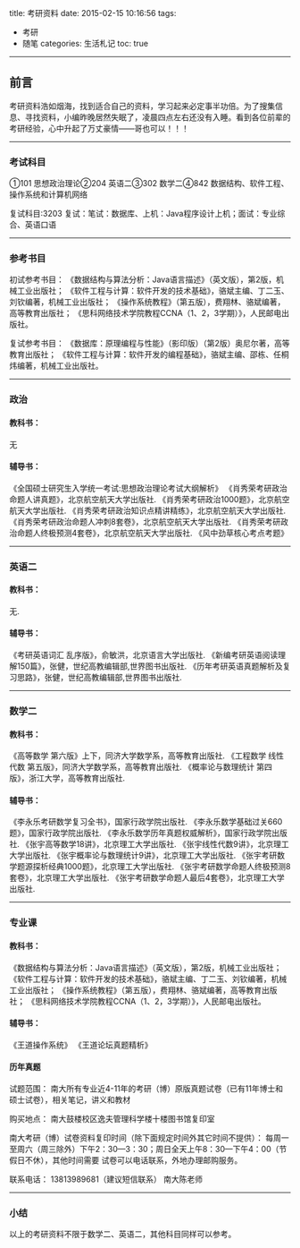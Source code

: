 title: 考研资料
date: 2015-02-15 10:16:56
tags: 
- 考研
- 随笔
categories: 生活札记
toc: true
---

## 前言
考研资料浩如烟海，找到适合自己的资料，学习起来必定事半功倍。为了搜集信息、寻找资料，小编昨晚居然失眠了，凌晨四点左右还没有入睡。看到各位前辈的考研经验，心中升起了万丈豪情——哥也可以！！！

------
### 考试科目
①101 思想政治理论②204 英语二③302 数学二④842 数据结构、软件工程、操作系统和计算机网络

复试科目:3203 复试：笔试：数据库、上机：Java程序设计上机；面试：专业综合、英语口语

------
### 参考书目
初试参考书目：
《数据结构与算法分析：Java语言描述》（英文版），第2版，机械工业出版社；
《软件工程与计算：软件开发的技术基础》，骆斌主编、丁二玉、刘钦编著，机械工业出版社；
《操作系统教程》（第五版），费翔林、骆斌编著，高等教育出版社；
《思科网络技术学院教程CCNA（1、2，3学期）》，人民邮电出版社。

复试参考书目：
《数据库：原理编程与性能》（影印版）（第2版）奥尼尔著，高等教育出版社；
《软件工程与计算：软件开发的编程基础》，骆斌主编、邵栋、任桐炜编著，机械工业出版社。
<!--more-->
------
### 政治
#### 教科书：
无
#### 辅导书：
《全国硕士研究生入学统一考试:思想政治理论考试大纲解析》
《肖秀荣考研政治命题人讲真题》，北京航空航天大学出版社.
《肖秀荣考研政治1000题》，北京航空航天大学出版社.
《肖秀荣考研政治知识点精讲精练》，北京航空航天大学出版社.
《肖秀荣考研政治命题人冲刺8套卷》，北京航空航天大学出版社.
《肖秀荣考研政治命题人终极预测4套卷》，北京航空航天大学出版社.
《风中劲草核心考点考题》

------
### 英语二
#### 教科书：
无.
#### 辅导书：
《考研英语词汇 乱序版》，俞敏洪，北京语言大学出版社.
《新编考研英语阅读理解150篇》，张健，世纪高教编辑部,世界图书出版社.
《历年考研英语真题解析及复习思路》，张健，世纪高教编辑部,世界图书出版社.

------
### 数学二
#### 教科书：
《高等数学 第六版》上下，同济大学数学系，高等教育出版社.
《工程数学 线性代数 第五版》，同济大学数学系，高等教育出版社.
《概率论与数理统计 第四版》，浙江大学，高等教育出版社.

#### 辅导书：
《李永乐考研数学复习全书》，国家行政学院出版社.
《李永乐数学基础过关660题》，国家行政学院出版社.
《李永乐数学历年真题权威解析》，国家行政学院出版社.
《张宇高等数学18讲》，北京理工大学出版社.
《张宇线性代数9讲》，北京理工大学出版社.
《张宇概率论与数理统计9讲》，北京理工大学出版社.
《张宇考研数学题源探析经典1000题》，北京理工大学出版社.
《张宇考研数学命题人终极预测8套卷》，北京理工大学出版社.
《张宇考研数学命题人最后4套卷》，北京理工大学出版社.

------
### 专业课
#### 教科书：
《数据结构与算法分析：Java语言描述》（英文版），第2版，机械工业出版社；
《软件工程与计算：软件开发的技术基础》，骆斌主编、丁二玉、刘钦编著，机械工业出版社；
《操作系统教程》（第五版），费翔林、骆斌编著，高等教育出版社；
《思科网络技术学院教程CCNA（1、2，3学期）》，人民邮电出版社。
#### 辅导书：
《王道操作系统》
《王道论坛真题精析》

#### 历年真题
试题范围：
南大所有专业近4-11年的考研（博）原版真题试卷（已有11年博士和硕士试卷），相关笔记，讲义和教材

购买地点：
南大鼓楼校区逸夫管理科学楼十楼图书馆复印室

南大考研（博）试卷资料复印时间（除下面规定时间外其它时间不提供）：
每周一至周六（周三除外）下午2：30—3：30；周日全天上午8：30—下午4：00（节假日不休），其他时间需要
试卷可以电话联系，外地办理邮购服务。

联系电话： 13813989681（建议短信联系）  南大陈老师

------
### 小结
以上的考研资料不限于数学二、英语二，其他科目同样可以参考。
